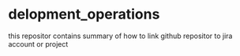 # delopment_operations
this repositor contains summary of how to link github repositor to jira account or project

